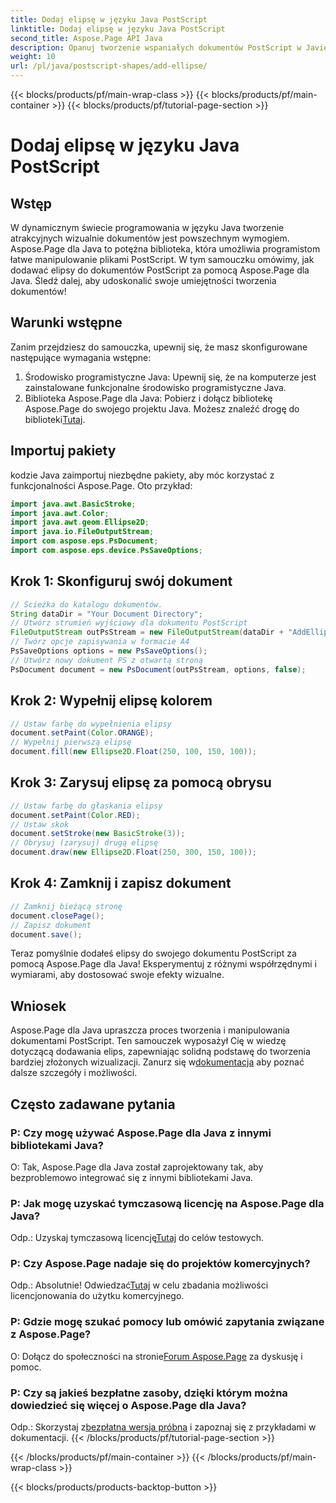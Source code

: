 ```yaml
---
title: Dodaj elipsę w języku Java PostScript
linktitle: Dodaj elipsę w języku Java PostScript
second_title: Aspose.Page API Java
description: Opanuj tworzenie wspaniałych dokumentów PostScript w Javie dzięki Aspose.Page. Dowiedz się, jak krok po kroku dodawać elipsy, aby uzyskać atrakcyjną wizualnie treść.
weight: 10
url: /pl/java/postscript-shapes/add-ellipse/
---
```


{{< blocks/products/pf/main-wrap-class >}}
{{< blocks/products/pf/main-container >}}
{{< blocks/products/pf/tutorial-page-section >}}

# Dodaj elipsę w języku Java PostScript

## Wstęp
W dynamicznym świecie programowania w języku Java tworzenie atrakcyjnych wizualnie dokumentów jest powszechnym wymogiem. Aspose.Page dla Java to potężna biblioteka, która umożliwia programistom łatwe manipulowanie plikami PostScript. W tym samouczku omówimy, jak dodawać elipsy do dokumentów PostScript za pomocą Aspose.Page dla Java. Śledź dalej, aby udoskonalić swoje umiejętności tworzenia dokumentów!
## Warunki wstępne
Zanim przejdziesz do samouczka, upewnij się, że masz skonfigurowane następujące wymagania wstępne:
1. Środowisko programistyczne Java: Upewnij się, że na komputerze jest zainstalowane funkcjonalne środowisko programistyczne Java.
2.  Biblioteka Aspose.Page dla Java: Pobierz i dołącz bibliotekę Aspose.Page do swojego projektu Java. Możesz znaleźć drogę do biblioteki[Tutaj](https://releases.aspose.com/page/java/).
## Importuj pakiety
kodzie Java zaimportuj niezbędne pakiety, aby móc korzystać z funkcjonalności Aspose.Page. Oto przykład:
```java
import java.awt.BasicStroke;
import java.awt.Color;
import java.awt.geom.Ellipse2D;
import java.io.FileOutputStream;
import com.aspose.eps.PsDocument;
import com.aspose.eps.device.PsSaveOptions;
```
## Krok 1: Skonfiguruj swój dokument
```java
// Ścieżka do katalogu dokumentów.
String dataDir = "Your Document Directory";
// Utwórz strumień wyjściowy dla dokumentu PostScript
FileOutputStream outPsStream = new FileOutputStream(dataDir + "AddEllipse_outPS.ps");
// Twórz opcje zapisywania w formacie A4
PsSaveOptions options = new PsSaveOptions();
// Utwórz nowy dokument PS z otwartą stroną
PsDocument document = new PsDocument(outPsStream, options, false);
```
## Krok 2: Wypełnij elipsę kolorem
```java
// Ustaw farbę do wypełnienia elipsy
document.setPaint(Color.ORANGE);
// Wypełnij pierwszą elipsę
document.fill(new Ellipse2D.Float(250, 100, 150, 100));
```
## Krok 3: Zarysuj elipsę za pomocą obrysu
```java
// Ustaw farbę do głaskania elipsy
document.setPaint(Color.RED);
// Ustaw skok
document.setStroke(new BasicStroke(3));
// Obrysuj (zarysuj) drugą elipsę
document.draw(new Ellipse2D.Float(250, 300, 150, 100));
```
## Krok 4: Zamknij i zapisz dokument
```java
// Zamknij bieżącą stronę
document.closePage();
// Zapisz dokument
document.save();
```
Teraz pomyślnie dodałeś elipsy do swojego dokumentu PostScript za pomocą Aspose.Page dla Java! Eksperymentuj z różnymi współrzędnymi i wymiarami, aby dostosować swoje efekty wizualne.
## Wniosek
 Aspose.Page dla Java upraszcza proces tworzenia i manipulowania dokumentami PostScript. Ten samouczek wyposażył Cię w wiedzę dotyczącą dodawania elips, zapewniając solidną podstawę do tworzenia bardziej złożonych wizualizacji. Zanurz się w[dokumentacja](https://reference.aspose.com/page/java/) aby poznać dalsze szczegóły i możliwości.
## Często zadawane pytania
### P: Czy mogę używać Aspose.Page dla Java z innymi bibliotekami Java?
O: Tak, Aspose.Page dla Java został zaprojektowany tak, aby bezproblemowo integrować się z innymi bibliotekami Java.
### P: Jak mogę uzyskać tymczasową licencję na Aspose.Page dla Java?
 Odp.: Uzyskaj tymczasową licencję[Tutaj](https://purchase.aspose.com/temporary-license/) do celów testowych.
### P: Czy Aspose.Page nadaje się do projektów komercyjnych?
 Odp.: Absolutnie! Odwiedzać[Tutaj](https://purchase.aspose.com/buy) w celu zbadania możliwości licencjonowania do użytku komercyjnego.
### P: Gdzie mogę szukać pomocy lub omówić zapytania związane z Aspose.Page?
 O: Dołącz do społeczności na stronie[Forum Aspose.Page](https://forum.aspose.com/c/page/39) za dyskusję i pomoc.
### P: Czy są jakieś bezpłatne zasoby, dzięki którym można dowiedzieć się więcej o Aspose.Page dla Java?
 Odp.: Skorzystaj z[bezpłatna wersja próbna](https://releases.aspose.com/) i zapoznaj się z przykładami w dokumentacji.
{{< /blocks/products/pf/tutorial-page-section >}}

{{< /blocks/products/pf/main-container >}}
{{< /blocks/products/pf/main-wrap-class >}}

{{< blocks/products/products-backtop-button >}}

